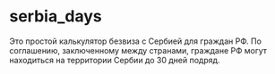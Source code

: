 # serbia_days

Это простой калькулятор безвиза с Сербией для граждан РФ. По соглашению, заключенному между странами, граждане РФ могут находиться на территории Сербии до 30 дней подряд.
